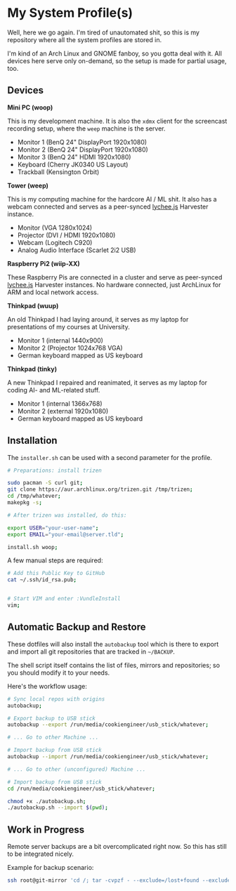 
# My System Profile(s)

Well, here we go again. I'm tired of unautomated shit, so this
is my repository where all the system profiles are stored in.

I'm kind of an Arch Linux and GNOME fanboy, so you gotta deal
with it. All devices here serve only on-demand, so the setup
is made for partial usage, too.


## Devices

**Mini PC (woop)**

This is my development machine. It is also the `xdmx` client
for the screencast recording setup, where the `weep` machine
is the server.

- Monitor 1 (BenQ 24" DisplayPort 1920x1080)
- Monitor 2 (BenQ 24" DisplayPort 1920x1080)
- Monitor 3 (BenQ 24" HDMI 1920x1080)
- Keyboard (Cherry JK0340 US Layout)
- Trackball (Kensington Orbit)

**Tower (weep)**

This is my computing machine for the hardcore AI / ML shit.
It also has a webcam connected and serves as a peer-synced
[lychee.js](https://lychee.js.org) Harvester instance.

- Monitor (VGA 1280x1024)
- Projector (DVI / HDMI 1920x1080)
- Webcam (Logitech C920)
- Analog Audio Interface (Scarlet 2i2 USB)

**Raspberry Pi2 (wiip-XX)**

These Raspberry Pis are connected in a cluster and serve as
peer-synced [lychee.js](https://lychee.js.org) Harvester
instances. No hardware connected, just ArchLinux for ARM
and local network access.

**Thinkpad (wuup)**

An old Thinkpad I had laying around, it serves as my laptop
for presentations of my courses at University.

- Monitor 1 (internal 1440x900)
- Monitor 2 (Projector 1024x768 VGA)
- German keyboard mapped as US keyboard

**Thinkpad (tinky)**

A new Thinkpad I repaired and reanimated, it serves as my laptop
for coding AI- and ML-related stuff.

- Monitor 1 (internal 1366x768)
- Monitor 2 (external 1920x1080)
- German keyboard mapped as US keyboard

## Installation

The `installer.sh` can be used with a second parameter for the profile.

```bash
# Preparations: install trizen

sudo pacman -S curl git;
git clone https://aur.archlinux.org/trizen.git /tmp/trizen;
cd /tmp/whatever;
makepkg -s;

# After trizen was installed, do this:

export USER="your-user-name";
export EMAIL="your-email@server.tld";

install.sh woop;
```

A few manual steps are required:

```bash
# Add this Public Key to GitHub
cat ~/.ssh/id_rsa.pub;


# Start VIM and enter :VundleInstall
vim;
```


## Automatic Backup and Restore

These dotfiles will also install the `autobackup` tool which is there to
export and import all git repositories that are tracked in `~/BACKUP`.

The shell script itself contains the list of files, mirrors and
repositories; so you should modify it to your needs.

Here's the workflow usage:

```bash
# Sync local repos with origins
autobackup;

# Export backup to USB stick
autobackup --export /run/media/cookiengineer/usb_stick/whatever;

# ... Go to other Machine ...

# Import backup from USB stick
autobackup --import /run/media/cookiengineer/usb_stick/whatever;

# ... Go to other (unconfigured) Machine ...

# Import backup from USB stick
cd /run/media/cookiengineer/usb_stick/whatever;

chmod +x ./autobackup.sh;
./autobackup.sh --import $(pwd);
```


## Work in Progress

Remote server backups are a bit overcomplicated right now. So this
has still to be integrated nicely.

Example for backup scenario:

```bash
ssh root@git-mirror 'cd /; tar -cvpzf - --exclude=/lost+found --exclude=/dev --exclude=/mnt --exclude=/proc --exclude=/run --exclude=/sys --one-file-system /' > /home/cookiengineer/git-mirror-backup.tar.gz
```

